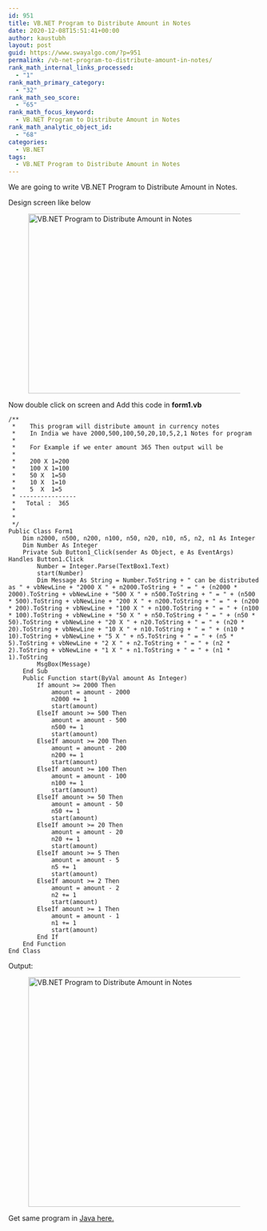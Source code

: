 ```yaml
---
id: 951
title: VB.NET Program to Distribute Amount in Notes
date: 2020-12-08T15:51:41+00:00
author: kaustubh
layout: post
guid: https://www.swayalgo.com/?p=951
permalink: /vb-net-program-to-distribute-amount-in-notes/
rank_math_internal_links_processed:
  - "1"
rank_math_primary_category:
  - "32"
rank_math_seo_score:
  - "65"
rank_math_focus_keyword:
  - VB.NET Program to Distribute Amount in Notes
rank_math_analytic_object_id:
  - "68"
categories:
  - VB.NET
tags:
  - VB.NET Program to Distribute Amount in Notes
---
```

We are going to write VB.NET Program to Distribute Amount in Notes.

Design screen like below<figure class="wp-block-image size-large">

<img loading="lazy" width="782" height="360" src="http://blog.kaustubh.codes/imgs/wp-content/uploads/2020/12/image-2.png" alt="VB.NET Program to Distribute Amount in Notes " class="wp-image-952" srcset="https://blog.kaustubh.codes/wp-content/uploads/2020/12/image-2.png 782w, https://blog.kaustubh.codes/wp-content/uploads/2020/12/image-2-300x138.png 300w, https://blog.kaustubh.codes/wp-content/uploads/2020/12/image-2-768x354.png 768w" sizes="(max-width: 782px) 100vw, 782px" /> </figure> 

Now double click on screen and Add this code in **form1.vb**

<pre class="wp-block-code"><code>/**
 *    This program will distribute amount in currency notes
 *    In India we have 2000,500,100,50,20,10,5,2,1 Notes for program
 *
 *    For Example if we enter amount 365 Then output will be
 *
 *    200 X 1=200
 *    100 X 1=100
 *    50 X  1=50
 *    10 X  1=10
 *    5  X  1=5
 * ----------------
 *   Total :  365
 *
 *
 */
Public Class Form1
    Dim n2000, n500, n200, n100, n50, n20, n10, n5, n2, n1 As Integer
    Dim Number As Integer
    Private Sub Button1_Click(sender As Object, e As EventArgs) Handles Button1.Click
        Number = Integer.Parse(TextBox1.Text)
        start(Number)
        Dim Message As String = Number.ToString + " can be distributed as " + vbNewLine + "2000 X " + n2000.ToString + " = " + (n2000 * 2000).ToString + vbNewLine + "500 X " + n500.ToString + " = " + (n500 * 500).ToString + vbNewLine + "200 X " + n200.ToString + " = " + (n200 * 200).ToString + vbNewLine + "100 X " + n100.ToString + " = " + (n100 * 100).ToString + vbNewLine + "50 X " + n50.ToString + " = " + (n50 * 50).ToString + vbNewLine + "20 X " + n20.ToString + " = " + (n20 * 20).ToString + vbNewLine + "10 X " + n10.ToString + " = " + (n10 * 10).ToString + vbNewLine + "5 X " + n5.ToString + " = " + (n5 * 5).ToString + vbNewLine + "2 X " + n2.ToString + " = " + (n2 * 2).ToString + vbNewLine + "1 X " + n1.ToString + " = " + (n1 * 1).ToString
        MsgBox(Message)
    End Sub
    Public Function start(ByVal amount As Integer)
        If amount &gt;= 2000 Then
            amount = amount - 2000
            n2000 += 1
            start(amount)
        ElseIf amount &gt;= 500 Then
            amount = amount - 500
            n500 += 1
            start(amount)
        ElseIf amount &gt;= 200 Then
            amount = amount - 200
            n200 += 1
            start(amount)
        ElseIf amount &gt;= 100 Then
            amount = amount - 100
            n100 += 1
            start(amount)
        ElseIf amount &gt;= 50 Then
            amount = amount - 50
            n50 += 1
            start(amount)
        ElseIf amount &gt;= 20 Then
            amount = amount - 20
            n20 += 1
            start(amount)
        ElseIf amount &gt;= 5 Then
            amount = amount - 5
            n5 += 1
            start(amount)
        ElseIf amount &gt;= 2 Then
            amount = amount - 2
            n2 += 1
            start(amount)
        ElseIf amount &gt;= 1 Then
            amount = amount - 1
            n1 += 1
            start(amount)
        End If
    End Function
End Class</code></pre>

Output:<figure class="wp-block-image size-large">

<img loading="lazy" width="1024" height="460" src="http://blog.kaustubh.codes/imgs/wp-content/uploads/2020/12/image-3-1024x460.png" alt="VB.NET Program to Distribute Amount in Notes " class="wp-image-953" srcset="https://blog.kaustubh.codes/wp-content/uploads/2020/12/image-3-1024x460.png 1024w, https://blog.kaustubh.codes/wp-content/uploads/2020/12/image-3-300x135.png 300w, https://blog.kaustubh.codes/wp-content/uploads/2020/12/image-3-768x345.png 768w, https://blog.kaustubh.codes/wp-content/uploads/2020/12/image-3.png 1083w" sizes="(max-width: 1024px) 100vw, 1024px" /> </figure> 

Get same program in <a href="https://www.swayalgo.com/distribute-amount-in-notes/" target="_blank" aria-label="Java here. (opens in a new tab)" rel="noreferrer noopener" class="rank-math-link">Java here.</a>